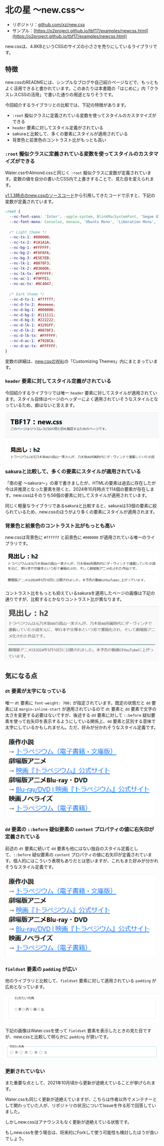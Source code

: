 # 北の星 ～new.css～

- リポジトリ：[github.com/xz/new.css](https://github.com/xz/new.css)
- サンプル：[https://o2project.github.io/tbf17/examples/newcss.html](https://o2project.github.io/tbf17/examples/newcss.html)

new.cssは、4.8KBというCSSのサイズの小ささを売りにしているライブラリです。

## 特徴

new.cssのREADMEには、シンプルなブログや自己紹介ページなどで、もっともよく活用できると書かれています。このあたりは本書籍の「はじめに」内「クラスレスCSSの活用」で書いた通りの用途となりそうです。

今回紹介するライブラリとの比較では、下記の特徴があります。

- `:root` 擬似クラスに定義されている変数を使ってスタイルのカスタマイズができる
- `header` 要素に対してスタイル定義がされている
- sakuraと比較して、多くの要素にスタイルが適用されている
- 背景色と前景色のコントラスト比がもっとも高い

### `:root` 擬似クラスに定義されている変数を使ってスタイルのカスタマイズができる

Water.cssやAlmond.cssと同じく `:root` 擬似クラスに変数が定義されています。変数の値を自分の書いたCSS内で上書きすることで、見た目を変えられます。

[v1.1.3時点のnew.cssのソースコード](https://github.com/xz/new.css/blob/v1.1.3/new.css)から引用してきたコードで示すと、下記の変数が定義されています。

```css
:root {
  --nc-font-sans: 'Inter', -apple-system, BlinkMacSystemFont, 'Segoe UI', Roboto, Oxygen, Ubuntu, Cantarell, 'Open Sans', 'Helvetica Neue', sans-serif, "Apple Color Emoji", "Segoe UI Emoji", "Segoe UI Symbol";
  --nc-font-mono: Consolas, monaco, 'Ubuntu Mono', 'Liberation Mono', 'Courier New', Courier, monospace;

  /* Light theme */
  --nc-tx-1: #000000;
  --nc-tx-2: #1A1A1A;
  --nc-bg-1: #FFFFFF;
  --nc-bg-2: #F6F8FA;
  --nc-bg-3: #E5E7EB;
  --nc-lk-1: #0070F3;
  --nc-lk-2: #0366D6;
  --nc-lk-tx: #FFFFFF;
  --nc-ac-1: #79FFE1;
  --nc-ac-tx: #0C4047;

  /* Dark theme */
  --nc-d-tx-1: #ffffff;
  --nc-d-tx-2: #eeeeee;
  --nc-d-bg-1: #000000;
  --nc-d-bg-2: #111111;
  --nc-d-bg-3: #222222;
  --nc-d-lk-1: #3291FF;
  --nc-d-lk-2: #0070F3;
  --nc-d-lk-tx: #FFFFFF;
  --nc-d-ac-1: #7928CA;
  --nc-d-ac-tx: #FFFFFF;
}
```

変数の詳細は、[new.cssのWiki](https://github.com/xz/new.css/wiki/Customizing-Themes)の「Customizing Themes」内にまとまっています。

### `header` 要素に対してスタイル定義がされている

今回紹介するライブラリでは唯一 `header` 要素に対してスタイルが適用されています。スタイル自体はページのヘッダーによく適用されていそうなスタイルとなっているため、癖はないと言えます。

![ヘッダーの見た目](./images/north/header.png)

### sakuraと比較して、多くの要素にスタイルが適用されている

「南の星 ～sakura～」の章で書きましたが、HTMLの要素は過去に存在したが今は非推奨となった要素を除くと、2024年10月時点で114個の要素が存在します。new.cssはそのうち56個の要素に対してスタイルが適用されています。

同じく軽量なライブラリであるsakuraと比較すると、sakuraは33個の要素に絞られているため、new.cssのほうがより多くの要素にスタイルが適用されます。

### 背景色と前景色のコントラスト比がもっとも高い

new.cssは背景色に `#ffffff` と前景色に `#000000` が適用されている唯一のライブラリです。

![new.cssのテキスト部分を表示したときの背景色と前景色](./images/north/north_contrast.png)

コントラスト比をもっとも抑えているsakuraを適用したページの画像は下記の通りですが、比較するとかなりコントラスト比が異なります。

![sakuraのテキスト部分を表示したときの背景色と前景色](./images/north/sakura_contrast.png)

## 気になる点

### `dt` 要素が太字になっている

唯一 `dt` 要素に `font-weight: 700;` が指定されています。既定の状態だと `dd` 要素には `margin-inline-start` が適用されているので `dt` 要素と `dd` 要素で文字の太さを変更する必要はないですが、後述する `dd` 要素に対して `::before` 疑似要素を使って右矢印を表示するようにしている関係上、`dd` 要素と区別する意味で太字にしているかもしれません。ただ、好みが分かれそうなスタイル定義です。

![太字になっているdt要素](./images/north/dt_dd.png)

### `dd` 要素の `::before` 疑似要素の `content` プロパティの値に右矢印が定義されている

前述の `dt` 要素に続いて `dd` 要素も他にはない独自のスタイル定義として、`::before` 疑似要素の `content` プロパティの値に右矢印が定義されています。個人的にはこういう表現もありだとは思いますが、これもまた好みが分かれそうなスタイル定義です。

![dd要素の始めに右矢印が表示されている](./images/north/dt_dd.png)

### `fieldset` 要素の `padding` が広い

他のライブラリと比較して、`fieldset` 要素に対して適用されている `padding` が広めとなっています。

![new.cssのfieldset要素の見た目](./images/north/fieldset.png)

下記の画像はWater.cssを使って `fieldset` 要素を表示したときの見た目ですが、new.cssと比較して明らかに `padding` が狭いです。

![Water.cssのfieldset要素の見た目](./images/north/water_css_fieldset.png)

### 更新されていない

また重要な点として、2021年10月頃から更新が途絶えていることが挙げられます。

Water.cssも同じく更新が途絶えていますが、こちらは作者以外でメンテナーとして関わっていた人が、リポジトリの状況についてIssueを作る形で回答していました。

しかしnew.cssはアナウンスもなく更新が途絶えている状態です。

もしnew.cssを使う場合は、将来的にForkして使う可能性も検討したほうが良いでしょう。
